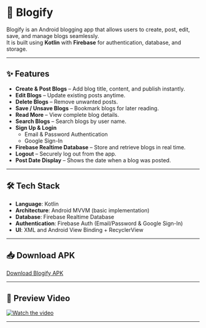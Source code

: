 # 📝 Blogify

Blogify is an Android blogging app that allows users to create, post, edit, save, and manage blogs seamlessly.  
It is built using **Kotlin** with **Firebase** for authentication, database, and storage.

---

## ✨ Features

- **Create & Post Blogs** – Add blog title, content, and publish instantly.
- **Edit Blogs** – Update existing posts anytime.
- **Delete Blogs** – Remove unwanted posts.
- **Save / Unsave Blogs** – Bookmark blogs for later reading.
- **Read More** – View complete blog details.
- **Search Blogs** – Search blogs by user name.
- **Sign Up & Login**  
  - Email & Password Authentication  
  - Google Sign-In
- **Firebase Realtime Database** – Store and retrieve blogs in real time.
- **Logout** – Securely log out from the app.
- **Post Date Display** – Shows the date when a blog was posted.

---

## 🛠️ Tech Stack

- **Language**: Kotlin
- **Architecture**: Android MVVM (basic implementation)
- **Database**: Firebase Realtime Database
- **Authentication**: Firebase Auth (Email/Password & Google Sign-In)
- **UI**: XML and Android View Binding + RecyclerView

---

## 📥 Download APK

[Download Blogify APK](https://github.com/navalprakash7/Blogify/releases/download/v1.0.0/blogify.apk)

---

## 🎥 Preview Video

[![Watch the video](https://img.youtube.com/vi/jHm7w0H8khk/0.jpg)](https://www.youtube.com/shorts/jHm7w0H8khk)

---


